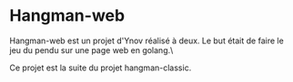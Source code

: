 # Hangman-web

Hangman-web est un projet d'Ynov réalisé à deux. Le but était de faire le jeu du pendu sur une page web en golang.\

Ce projet est la suite du projet hangman-classic.
